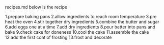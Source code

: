 recipes.md
below is the recipe 

1.prepare baking pans
2.allow ingredients to reach room temperature
3.pre heat the oven
4.stir together dry ingredients
5.combine the butter and sugar
6.add eggs one at a time
7.add  dry ingredients
8.pour batter into pans and bake
9.check cake for doneness
10.cool the cake
11.assemble the cake
12.add the first coat of frosting
13.frost and decorate